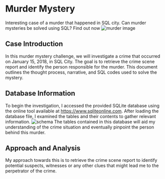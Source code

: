 # Murder Mystery
Interesting case of a murder that happened in SQL city. Can murder mysteries be solved using SQL? Find out now
![murder image](https://github.com/Saigovernor/Murder-Mystery/assets/118802056/2edf4211-b1ec-414a-aa65-fc37e83fc951)

## Case Introduction 
In this murder mystery challenge, we will investigate a crime that occurred on January 15, 2018, in SQL City. The goal is to retrieve the crime scene report and identify the person responsible for the murder. This document outlines the thought process, narrative, and SQL codes used to solve the mystery. 

## Database Information 
To begin the investigation, I accessed the provided SQLite database using the online tool available at https://www.sqliteonline.com. After loading the database file, I examined the tables and their contents to gather relevant information.
![schema](https://github.com/Saigovernor/Murder-Mystery/assets/118802056/87480b85-c4c0-4290-800d-d3ed9d77aa0a)
The tables contained in this database will aid my understanding of the crime situation and eventually pinpoint the person behind this murder. 

## Approach and Analysis 
My approach towards this is to retrieve the crime scene report to identify potential suspects, witnesses or any other clues that might lead me to the perpetrator of the crime. 
``` sql 
